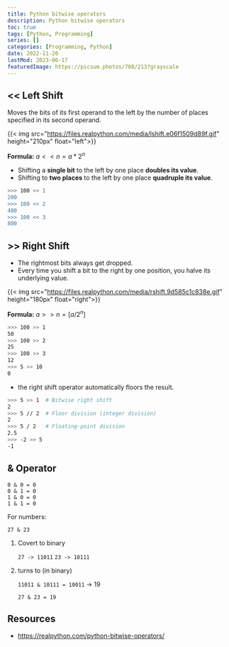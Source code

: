 ```yaml
---
title: Python bitwise operators
description: Python bitwise operators
toc: true
tags: [Python, Programming]
series: []
categories: [Programming, Python]
date: 2022-11-20
lastMod: 2023-06-17
featuredImage: https://picsum.photos/700/213?grayscale
---
```


## << Left Shift

Moves the bits of its first operand to the left by the number of places specified in its second operand.

{{< img src="<https://files.realpython.com/media/lshift.e06f1509d89f.gif>" height="210px" float="left">}}

**Formula:** $a << n = a * 2^n$

- Shifting a **single bit** to the left by one place **doubles its value**.
- Shifting to **two places** to the left by one place **quadruple its value**.

```sh
>>> 100 << 1
200
>>> 100 << 2
400
>>> 100 << 3
800
```

## >> Right Shift

- The rightmost bits always get dropped.
- Every time you shift a bit to the right by one position, you halve its underlying value.

{{< img src="<https://files.realpython.com/media/rshift.9d585c1c838e.gif>" height="180px" float="right">}}

**Formula:** $a >> n = [a/2^n]$

```sh
>>> 100 >> 1
50
>>> 100 >> 2
25
>>> 100 >> 3
12
>>> 5 >> 10
0
```

- the right shift operator automatically floors the result.

```sh
>>> 5 >> 1  # Bitwise right shift
2
>>> 5 // 2  # Floor division (integer division)
2
>>> 5 / 2   # Floating-point division
2.5
>>> -2 >> 5
-1
```

## & Operator

```
0 & 0 = 0
0 & 1 = 0
1 & 0 = 0
1 & 1 = 0
```

For numbers:

`27 & 23`

1. Covert to binary

    `27 -> 11011`
    `23 -> 10111`

2. turns to (in binary)

    `11011 & 10111 = 10011` -> 19

    `27 & 23 = 19`

## Resources

- <https://realpython.com/python-bitwise-operators/>
